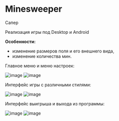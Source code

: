 # Minesweeper
Сапер

Реализация игры под Desktop и Android

<b>Особенности:</b>
- изменение размеров поля и его внешнего вида,
- изменение количества мин.

Главное меню и меню настроек:

![image](https://user-images.githubusercontent.com/110388383/182181595-a1bbd166-cded-4866-8582-299598adb8ea.png) ![image](https://user-images.githubusercontent.com/110388383/182181682-da2b3d95-469f-4f51-9413-0fc5a397065d.png)

Интерфейс игры с различными стилями:

![image](https://user-images.githubusercontent.com/110388383/182181796-59df3841-12aa-49e7-b861-04091977c321.png) ![image](https://user-images.githubusercontent.com/110388383/182181855-a187aaf6-b615-4729-99d7-3b99d0613cb1.png)

Интерфейс выигрыша и выхода из программы:

![image](https://user-images.githubusercontent.com/110388383/182181909-261aea75-79dc-4a6c-9b11-c9b223d38f89.png) ![image](https://user-images.githubusercontent.com/110388383/182181919-683753fb-bd43-473d-8362-fdb59b2bbad9.png)



